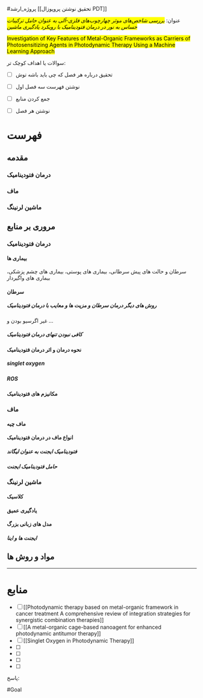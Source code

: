 
 #پروژه_ارشد 
 [[تحقیق نوشتن پروپوزال PDT]]
 
 عنوان: <mark class="hltr-purple">*بررسی شاخص‌های موثر چهارچوب‌های فلزی-آلی به عنوان حامل ترکیبات حساس به نور در درمان فتودینامیک با رویکرد یادگیری ماشین* 
 </mark>
 
<mark class="hltr-purple"> Investigation of Key Features of Metal-Organic Frameworks as Carriers of Photosensitizing Agents in Photodynamic Therapy Using a Machine Learning Approach</mark>




 سوالات یا اهداف کوچک تر:

- [ ] تحقیق درباره هر فصل که چی باید باشه توش
- [ ] نوشتن فهرست سه فصل اول
- [ ] جمع کردن منابع
- [ ] نوشتن هر فصل


# فهرست 

## مقدمه

### درمان فتودینامیک

### ماف

### ماشین لرنینگ




## مروری بر منابع


### درمان فتودینامیک
#### بیماری ها 
سرطان و حالت های پیش سرطانی، بیماری های پوستی، بیماری های چشم پزشکی،  بیماری های واگیردار
#### سرطان
##### روش های دیگر درمان سرطان و مزیت ها و معایب با درمان فتودینامیک
غیر اگرسیو بودن و ...
##### کافی نبودن تنهای درمان فتودینامیک

#### نحوه درمان و اثر درمان فتودینامیک
##### singlet oxygen
##### ROS
#### مکانیزم های فتودینامیک

### ماف
#### ماف چیه

#### انواع ماف در درمان فتودینامیک
##### فتودینامیک ایجنت به عنوان لیگاند
##### حامل فتودینامیک ایجنت

### ماشین لرنینگ
#### کلاسیک
#### یادگیری عمیق

#### مدل های زبانی بزرگ 
##### ایجنت ها و اینا




## مواد و روش ها









---

# منابع

- [ ]  [[Photodynamic therapy based on metal-organic framework in cancer treatment A comprehensive review of integration strategies for synergistic combination therapies]]
- [ ]  [[A metal-organic cage-based nanoagent for enhanced photodynamic antitumor therapy]]
- [ ]  [[Singlet Oxygen in Photodynamic Therapy]]
- [ ] 
- [ ]  
- [ ]  
- [ ]  





پاسخ:





#Goal